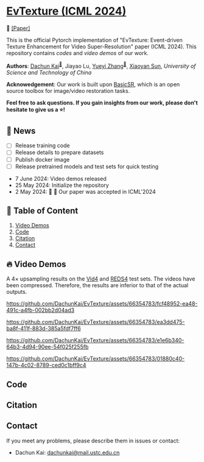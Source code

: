 # [EvTexture (ICML 2024)](https://icml.cc/virtual/2024/poster/34032)

<p align="left">
📃 <a href="https://drive.google.com/file/d/1RWptb35a-z-hwc3gZZY-FPd_G8g8Up1d/view?usp=sharing" target="_blank">[Paper]</a>
</p>

This is the official Pytorch implementation of "EvTexture: Event-driven Texture Enhancement for Video Super-Resolution" paper (ICML 2024).  This repository contains *codes* and *video demos* of our work.

**Authors**: [Dachun Kai](https://github.com/DachunKai/)<sup>[:email:️](mailto:dachunkai@mail.ustc.edu.cn)</sup>, Jiayao Lu, [Yueyi Zhang](https://scholar.google.com.hk/citations?user=LatWlFAAAAAJ&hl=zh-CN&oi=ao)<sup>[:email:️](mailto:zhyuey@ustc.edu.cn)</sup>, [Xiaoyan Sun](https://scholar.google.com/citations?user=VRG3dw4AAAAJ&hl=zh-CN), *University of Science and Technology of China*

**Acknowedgement**: Our work is built upon [BasicSR](https://github.com/XPixelGroup/BasicSR), which is an open source toolbox for image/video restoration tasks.

**Feel free to ask questions. If you gain insights from our work, please don't hesitate to give us a :star:!**

## :rocket: News
- [ ] Release training code
- [ ] Release details to prepare datasets
- [ ] Publish docker image
- [ ] Release pretrained models and test sets for quick testing
- 7 June 2024: Video demos released
- 25 May 2024: Initialize the repository
- 2 May 2024: :tada: :tada: Our paper was accepted in ICML'2024

## :bookmark: Table of Content
1. [Video Demos](#video-demos)
2. [Code](#code)
3. [Citation](#citation)
4. [Contact](#contact)

## :fire: Video Demos
A $4\times$ upsampling results on the [Vid4](https://paperswithcode.com/sota/video-super-resolution-on-vid4-4x-upscaling) and [REDS4](https://paperswithcode.com/dataset/reds) test sets. The videos have been compressed. Therefore, the results are inferior to that of the actual outputs.

https://github.com/DachunKai/EvTexture/assets/66354783/fcf48952-ea48-491c-a4fb-002bb2d04ad3

https://github.com/DachunKai/EvTexture/assets/66354783/ea3dd475-ba8f-411f-883d-385a5fdf7ff6

https://github.com/DachunKai/EvTexture/assets/66354783/e1e6b340-64b3-4d94-90ee-54f025f255fb

https://github.com/DachunKai/EvTexture/assets/66354783/01880c40-147b-4c02-8789-ced0c1bff9c4

## Code

## Citation

## Contact
If you meet any problems, please describe them in issues or contact:
* Dachun Kai: <dachunkai@mail.ustc.edu.cn>